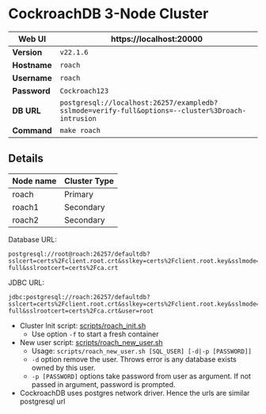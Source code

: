 # CockroachDB 3-Node Cluster

| **Web UI** | https://localhost:20000 |
|--|--|
| **Version** | `v22.1.6` |
| **Hostname** | `roach` |
| **Username** | `roach` |
| **Password** | `Cockroach123` |
| **DB URL** | `postgresql://localhost:26257/exampledb?sslmode=verify-full&options=--cluster%3Droach-intrusion` |
| **Command** | `make roach` |

## Details

| Node name | Cluster Type |
|--|--|
| roach | Primary |
| roach1 | Secondary |
| roach2 | Secondary |

 Database URL: 
 ```
 postgresql://root@roach:26257/defaultdb?sslcert=certs%2Fclient.root.crt&sslkey=certs%2Fclient.root.key&sslmode=verify-full&sslrootcert=certs%2Fca.crt
 ```
 
 JDBC URL: 
 ```
 jdbc:postgresql://roach:26257/defaultdb?sslcert=certs%2Fclient.root.crt&sslkey=certs%2Fclient.root.key&sslmode=verify-full&sslrootcert=certs%2Fca.crt&user=root
 ```
  * Cluster Init script: [scripts/roach_init.sh](scripts/roach_init.sh)
    * Use option `-f` to start a fresh container
  * New user script: [scripts/roach_new_user.sh](scripts/roach_new_user.sh)
    * Usage: `scripts/roach_new_user.sh [SQL_USER] [-d|-p [PASSWORD]]`
    * `-d` option remove the user. Throws error is any database exists owned by this user.
    * `-p [PASSWORD]` options take password from user as argument. If not passed in argument, password is prompted.
  * CockroachDB uses postgres network driver. Hence the urls are similar postgresql url
